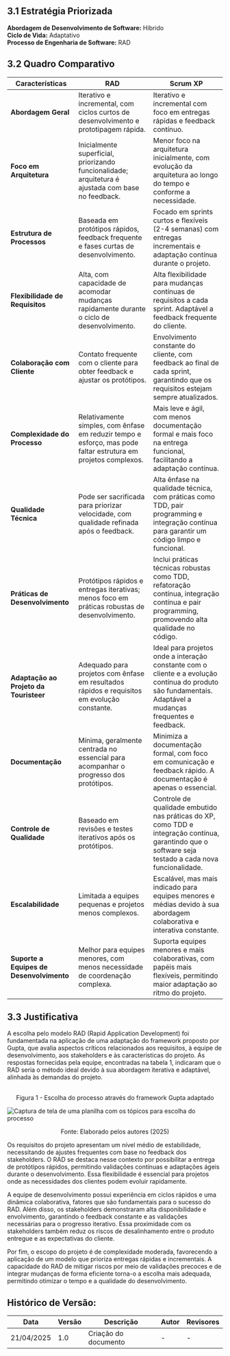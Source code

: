 ## 3.1 Estratégia Priorizada
**Abordagem de Desenvolvimento de Software:** Híbrido <br>
**Ciclo de Vida:** Adaptativo <br>
**Processo de Engenharia de Software:** RAD <br>

## 3.2 Quadro Comparativo

| Características                 | RAD                                                                                                                                           | Scrum XP                                                                                                                                                     |
|--------------------------------|------------------------------------------------------------------------------------------------------------------------------------------------|---------------------------------------------------------------------------------------------------------------------------------------------------------------|
| **Abordagem Geral**            | Iterativo e incremental, com ciclos curtos de desenvolvimento e prototipagem rápida.                                                          | Iterativo e incremental com foco em entregas rápidas e feedback contínuo.                                                                                    |
| **Foco em Arquitetura**        | Inicialmente superficial, priorizando funcionalidade; arquitetura é ajustada com base no feedback.                                            | Menor foco na arquitetura inicialmente, com evolução da arquitetura ao longo do tempo e conforme a necessidade.                                             |
| **Estrutura de Processos**     | Baseada em protótipos rápidos, feedback frequente e fases curtas de desenvolvimento.                                                          | Focado em sprints curtos e flexíveis (2-4 semanas) com entregas incrementais e adaptação contínua durante o projeto.                                        |
| **Flexibilidade de Requisitos**| Alta, com capacidade de acomodar mudanças rapidamente durante o ciclo de desenvolvimento.                                                      | Alta flexibilidade para mudanças contínuas de requisitos a cada sprint. Adaptável a feedback frequente do cliente.                                          |
| **Colaboração com Cliente**    | Contato frequente com o cliente para obter feedback e ajustar os protótipos.                                                                  | Envolvimento constante do cliente, com feedback ao final de cada sprint, garantindo que os requisitos estejam sempre atualizados.                           |
| **Complexidade do Processo**   | Relativamente simples, com ênfase em reduzir tempo e esforço, mas pode faltar estrutura em projetos complexos.                                 | Mais leve e ágil, com menos documentação formal e mais foco na entrega funcional, facilitando a adaptação contínua.                                         |
| **Qualidade Técnica**          | Pode ser sacrificada para priorizar velocidade, com qualidade refinada após o feedback.                                                       | Alta ênfase na qualidade técnica, com práticas como TDD, pair programming e integração contínua para garantir um código limpo e funcional.                  |
| **Práticas de Desenvolvimento**| Protótipos rápidos e entregas iterativas; menos foco em práticas robustas de desenvolvimento.                                                  | Inclui práticas técnicas robustas como TDD, refatoração contínua, integração contínua e pair programming, promovendo alta qualidade no código.              |
| **Adaptação ao Projeto da Touristeer** | Adequado para projetos com ênfase em resultados rápidos e requisitos em evolução constante.                                              | Ideal para projetos onde a interação constante com o cliente e a evolução contínua do produto são fundamentais. Adaptável a mudanças frequentes e feedback. |
| **Documentação**               | Mínima, geralmente centrada no essencial para acompanhar o progresso dos protótipos.                                                           | Minimiza a documentação formal, com foco em comunicação e feedback rápido. A documentação é apenas o essencial.                                              |
| **Controle de Qualidade**      | Baseado em revisões e testes iterativos após os protótipos.                                                                                   | Controle de qualidade embutido nas práticas do XP, como TDD e integração contínua, garantindo que o software seja testado a cada nova funcionalidade.       |
| **Escalabilidade**             | Limitada a equipes pequenas e projetos menos complexos.                                                                                        | Escalável, mas mais indicado para equipes menores e médias devido à sua abordagem colaborativa e interativa constante.                                      |
| **Suporte a Equipes de Desenvolvimento** | Melhor para equipes menores, com menos necessidade de coordenação complexa.                                                           | Suporta equipes menores e mais colaborativas, com papéis mais flexíveis, permitindo maior adaptação ao ritmo do projeto.                                    |

## 3.3 Justificativa

A escolha pelo modelo RAD (Rapid Application Development) foi fundamentada na aplicação de uma adaptação do framework proposto por Gupta, que avalia aspectos críticos relacionados aos requisitos, à equipe de desenvolvimento, aos stakeholders e às características do projeto. As respostas fornecidas pela equipe, encontradas na tabela 1, indicaram que o RAD seria o método ideal devido à sua abordagem iterativa e adaptável, alinhada às demandas do projeto.
<br><br>

<p align="center">Figura 1 - Escolha do processo através do framework Gupta adaptado</p>
 
![Captura de tela de uma planilha com os tópicos para escolha do processo](/../assets/planilhaprocesso.webp)

<p align="center">Fonte: Elaborado pelos autores (2025)</p>


Os requisitos do projeto apresentam um nível médio de estabilidade, necessitando de ajustes frequentes com base no feedback dos stakeholders. O RAD se destaca nesse contexto por possibilitar a entrega de protótipos rápidos, permitindo validações contínuas e adaptações ágeis durante o desenvolvimento. Essa flexibilidade é essencial para projetos onde as necessidades dos clientes podem evoluir rapidamente.

A equipe de desenvolvimento possui experiência em ciclos rápidos e uma dinâmica colaborativa, fatores que são fundamentais para o sucesso do RAD. Além disso, os stakeholders demonstraram alta disponibilidade e envolvimento, garantindo o feedback constante e as validações necessárias para o progresso iterativo. Essa proximidade com os stakeholders também reduz os riscos de desalinhamento entre o produto entregue e as expectativas do cliente.

Por fim, o escopo do projeto é de complexidade moderada, favorecendo a aplicação de um modelo que prioriza entregas rápidas e incrementais. A capacidade do RAD de mitigar riscos por meio de validações precoces e de integrar mudanças de forma eficiente torna-o a escolha mais adequada, permitindo otimizar o tempo e a qualidade do desenvolvimento.


## Histórico de Versão:
| Data | Versão | Descrição | Autor | Revisores|
|-|-|-|-|-|
|21/04/2025| 1.0 | Criação do documento |-|-|
